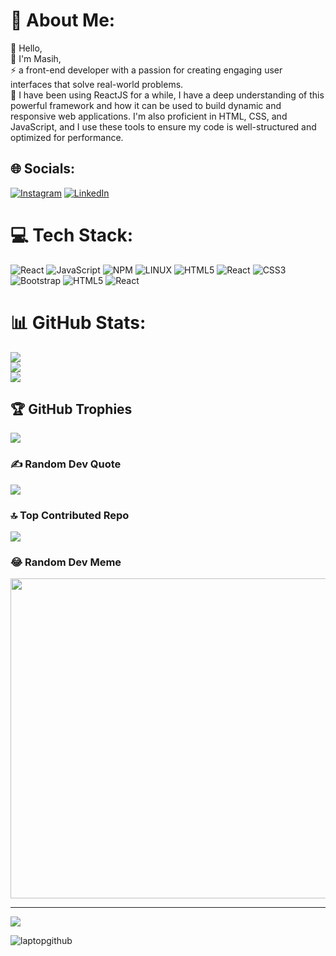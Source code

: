 # 💫 About Me:
🤝 Hello, <br>🌱 I'm Masih, <br>⚡ a front-end developer with a passion for creating engaging user interfaces that solve real-world problems. <br>💬 I have been using ReactJS for a while, I have a deep understanding of this powerful framework and how it can be used to build dynamic and responsive web applications. I'm also proficient in HTML, CSS, and JavaScript, and I use these tools to ensure my code is well-structured and optimized for performance.


## 🌐 Socials:
[![Instagram](https://img.shields.io/badge/Instagram-%23E4405F.svg?logo=Instagram&logoColor=white)](https://instagram.com/masih.balali) [![LinkedIn](https://img.shields.io/badge/LinkedIn-%230077B5.svg?logo=linkedin&logoColor=white)](https://linkedin.com/in/https://www.linkedin.com/in/masih-balali-846267156/) 

# 💻 Tech Stack:
![React](https://img.shields.io/badge/react-%2320232a.svg?style=for-the-badge&logo=react&logoColor=%2361DAFB) ![JavaScript](https://img.shields.io/badge/javascript-%23323330.svg?style=for-the-badge&logo=javascript&logoColor=%23F7DF1E) ![NPM](https://img.shields.io/badge/NPM-%23000000.svg?style=for-the-badge&logo=npm&logoColor=white) ![LINUX](https://img.shields.io/badge/Linux-FCC624?style=for-the-badge&logo=linux&logoColor=black) ![HTML5](https://img.shields.io/badge/html5-%23E34F26.svg?style=for-the-badge&logo=html5&logoColor=white) ![React](https://img.shields.io/badge/react-%2320232a.svg?style=for-the-badge&logo=react&logoColor=%2361DAFB) ![CSS3](https://img.shields.io/badge/css3-%231572B6.svg?style=for-the-badge&logo=css3&logoColor=white) ![Bootstrap](https://img.shields.io/badge/bootstrap-%23563D7C.svg?style=for-the-badge&logo=bootstrap&logoColor=white) ![HTML5](https://img.shields.io/badge/html5-%23E34F26.svg?style=for-the-badge&logo=html5&logoColor=white) ![React](https://img.shields.io/badge/react-%2320232a.svg?style=for-the-badge&logo=react&logoColor=%2361DAFB)
# 📊 GitHub Stats:
![](https://github-readme-stats.vercel.app/api?username=Masihbalali&theme=dark&hide_border=false&include_all_commits=true&count_private=true)<br/>
![](https://github-readme-streak-stats.herokuapp.com/?user=Masihbalali&theme=dark&hide_border=false)<br/>
![](https://github-readme-stats.vercel.app/api/top-langs/?username=Masihbalali&theme=dark&hide_border=false&include_all_commits=true&count_private=true&layout=compact)

## 🏆 GitHub Trophies
![](https://github-profile-trophy.vercel.app/?username=Masihbalali&theme=dark&no-frame=false&no-bg=false&margin-w=4)

### ✍️ Random Dev Quote
![](https://quotes-github-readme.vercel.app/api?type=horizontal&theme=radical)

### 🔝 Top Contributed Repo
![](https://github-contributor-stats.vercel.app/api?username=Masihbalali&limit=5&theme=dark&combine_all_yearly_contributions=true)

### 😂 Random Dev Meme
<img src="https://rm.up.railway.app/" width="512px"/>

---
[![](https://visitcount.itsvg.in/api?id=Masihbalali&icon=8&color=0)](https://visitcount.itsvg.in)

<!-- Proudly created with GPRM ( https://gprm.itsvg.in ) -->
![laptopgithub](https://github.com/Masihbalali/Masihbalali/assets/33178118/1d41f5e5-9458-418a-890a-ea2353da3af0)



